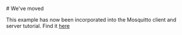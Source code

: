 # We've moved

This example has now been incorporated into the Mosquitto client and server tutorial. Find it [here](https://wott.io/blog/tutorials/2019/07/15/mosquitto-mqtt)